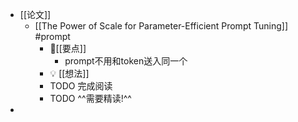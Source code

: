 - [[论文]]
	- [[The Power of Scale for Parameter-Efficient Prompt Tuning]] #prompt
		- 📌[[要点]]
			- prompt不用和token送入同一个
		- 💡  [[想法]]
		- TODO 完成阅读
		- TODO ^^需要精读!^^
-